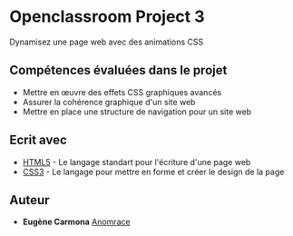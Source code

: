 # Openclassroom Project 3
Dynamisez une page web avec des animations CSS 

## Compétences évaluées dans le projet 

- Mettre en œuvre des effets CSS graphiques avancés
- Assurer la cohérence graphique d'un site web
- Mettre en place une structure de navigation pour un site web

## Ecrit avec 

* [HTML5](https://www.w3schools.com/html/) - Le langage standart pour l'écriture d'une page web
* [CSS3](https://www.w3schools.com/css/default.asp) - Le langage pour mettre en forme et créer le design de la page


## Auteur

* **Eugène Carmona** [Anomrace](https://anomrace.github.io/CV/)
